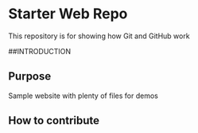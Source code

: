 # Starter Web Repo

This repository is for showing how Git and GitHub work

##INTRODUCTION

## Purpose

Sample website with plenty of files for demos
## How to contribute